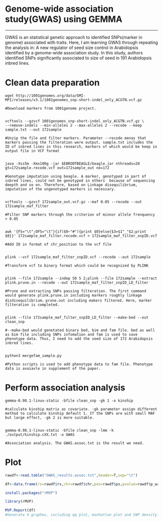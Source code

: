 # Genome-wide association study(GWAS) using GEMMA
--------------------------
GWAS is an statistical genetic approach to identified SNPs(marker in genome) associated with traits. Here, I am learning GWAS through repeating the analysis in: A new regulator of seed size control in Arabidopsis identified by a genome-wide association study. In this study, authors identified SNPs significantly associated to size of seed in 191 Arabidopsis inbred lines.

# Clean data preparation
```shell
wget http://1001genomes.org/data/GMI-MPI/releases/v3.1/1001genomes_snp-short-indel_only_ACGTN.vcf.gz

#Download markers from 1001genome project.


vcftools --gzvcf 1001genomes_snp-short-indel_only_ACGTN.vcf.gz \
--remove-indels --min-alleles 2 --max-alleles 2 --recode --keep sample.txt --out 172sample

#Unzip the file and filter markers. Parameter --recode menas that markers passing the filteration were output. sample.txt includes the ID of inbred lines in this research, markers of which would be keep in output file in VCF format


java -Xss5m -Xmx100g -jar $EBROOTBEAGLE/beagle.jar nthreads=20 gt=172sample.recode.vcf out=172sample_out ne=172

#Genotype imputation using beagle. A marker, genotyped in part of inbred lines, could not be genotyped in others  because of sequencing deepth and so on. Therefore, based on Linkage disequilibrium, imputation of the ungenotyped markers is necessary.


vcftools --gzvcf 172sample_out.vcf.gz --maf 0.05 --recode --out 172sample_maf_filter

#Filter SNP markers through the criterion of minnor allele frenquency > 0.05


awk '{FS="\t";OFS="\t"}{if($0~"#"){print $0}else{$3=$1"_"$2;print $0}}' 172sample_maf_filter.recode.vcf > 172sample_maf_filter_snpID.vcf

#Add ID in format of chr_position to the vcf file


plink --vcf 172sample_maf_filter_snpID.vcf --recode --out 172sample

#Transform vcf to binary format which could be recognized by PLINK


plink --file 172sample --indep 50 5 2;plink --file 172sample --extract plink.prune.in --recode --out 172sample_maf_filter_snpID_LD_filter

#Prune and extracting SNPs passing filteration. The first command would generate plink.prune.in including markers roughly linkage disdisequilibrium，prune.out including makers filtered. Here, marker filteration is completed.


plink --file 172sample_maf_filter_snpID_LD_filter --make-bed --out clean_snp

#--make-bed would genetated binary bed, bim and fam file. bed as well as bim file including SNPs infomation and fam is used to save phenotype data. Thus, I need to add the seed size of 172 Arabidopsis inbred lines.


python3 mergefam_sample.py

#Python scripts is used to add phenotype data to fam file. Phenotype data is avaiavle in supplement of the paper.
```

# Perform association analysis
```shell
gemma-0.98.1-linux-static -bfile clean_snp -gk 1 -o kinship

#calculate kinship matrix as covariate. -gk parameter assign different method to calculate kinship default 1. If the SNPs are with small MAF but large effect, -gk 2 is more suitable.


gemma-0.98.1-linux-static -bfile clean_snp -lmm -k ./output/kinship.cXX.txt -o GWAS

#Association analysis. The GWAS.assoc.txt is the result we need.
```

# Plot
```R
rawdf<-read.table("GWAS_results.assoc.txt",header=T,sep="\t")

df<-data.frame(rs=rawdf$rs,chr=rawdf$chr,pos=rawdf$ps,pvalue=rawdf$p_wald)

install.packages("rMVP")

library(rMVP)

MVP.Report(df)
#Generate 4 graphes, including qq plot, manhattan plot and SNP density.
```

